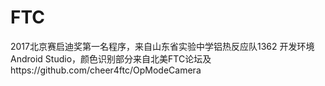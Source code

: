 # FTC
2017北京赛启迪奖第一名程序，来自山东省实验中学铝热反应队1362
开发环境Android Studio，颜色识别部分来自北美FTC论坛及https://github.com/cheer4ftc/OpModeCamera
